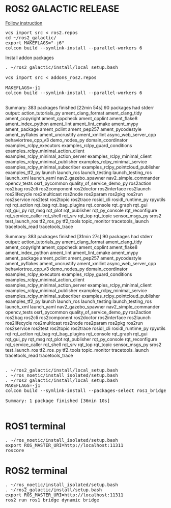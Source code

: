 # ROS2 GALACTIC RELEASE 


[Follow instruction](https://docs.ros.org/en/galactic/Installation/Ubuntu-Development-Setup.html)
<pre>
vcs import src < ros2.repos
cd ~/ros2_galactic/
export MAKEFLAGS="-j6"
colcon build --symlink-install --parallel-workers 6
</pre>



Install addon packages
<pre>
. ~/ros2_galactic/install/local_setup.bash

vcs import src < addons_ros2.repos

MAKEFLAGS=-j1
colcon build --symlink-install --parallel-workers 6

</pre>

Summary: 383 packages finished [22min 54s]
  90 packages had stderr output: action_tutorials_py ament_clang_format ament_clang_tidy ament_copyright ament_cppcheck ament_cpplint ament_flake8 ament_index_python ament_lint ament_lint_cmake ament_mypy ament_package ament_pclint ament_pep257 ament_pycodestyle ament_pyflakes ament_uncrustify ament_xmllint async_web_server_cpp behaviortree_cpp_v3 demo_nodes_py domain_coordinator examples_rclpy_executors examples_rclpy_guard_conditions examples_rclpy_minimal_action_client examples_rclpy_minimal_action_server examples_rclpy_minimal_client examples_rclpy_minimal_publisher examples_rclpy_minimal_service examples_rclpy_minimal_subscriber examples_rclpy_pointcloud_publisher examples_tf2_py launch launch_ros launch_testing launch_testing_ros launch_xml launch_yaml nav2_gazebo_spawner nav2_simple_commander opencv_tests osrf_pycommon quality_of_service_demo_py ros2action ros2bag ros2cli ros2component ros2doctor ros2interface ros2launch ros2lifecycle ros2multicast ros2node ros2param ros2pkg ros2run ros2service ros2test ros2topic ros2trace rosidl_cli rosidl_runtime_py rpyutils rqt rqt_action rqt_bag rqt_bag_plugins rqt_console rqt_graph rqt_gui rqt_gui_py rqt_msg rqt_plot rqt_publisher rqt_py_console rqt_reconfigure rqt_service_caller rqt_shell rqt_srv rqt_top rqt_topic sensor_msgs_py sros2 test_launch_ros tf2_ros_py tf2_tools topic_monitor tracetools_launch tracetools_read tracetools_trace

Summary: 383 packages finished [31min 27s]
  90 packages had stderr output: action_tutorials_py ament_clang_format ament_clang_tidy ament_copyright ament_cppcheck ament_cpplint ament_flake8 ament_index_python ament_lint ament_lint_cmake ament_mypy ament_package ament_pclint ament_pep257 ament_pycodestyle ament_pyflakes ament_uncrustify ament_xmllint async_web_server_cpp behaviortree_cpp_v3 demo_nodes_py domain_coordinator examples_rclpy_executors examples_rclpy_guard_conditions examples_rclpy_minimal_action_client examples_rclpy_minimal_action_server examples_rclpy_minimal_client examples_rclpy_minimal_publisher examples_rclpy_minimal_service examples_rclpy_minimal_subscriber examples_rclpy_pointcloud_publisher examples_tf2_py launch launch_ros launch_testing launch_testing_ros launch_xml launch_yaml nav2_gazebo_spawner nav2_simple_commander opencv_tests osrf_pycommon quality_of_service_demo_py ros2action ros2bag ros2cli ros2component ros2doctor ros2interface ros2launch ros2lifecycle ros2multicast ros2node ros2param ros2pkg ros2run ros2service ros2test ros2topic ros2trace rosidl_cli rosidl_runtime_py rpyutils rqt rqt_action rqt_bag rqt_bag_plugins rqt_console rqt_graph rqt_gui rqt_gui_py rqt_msg rqt_plot rqt_publisher rqt_py_console rqt_reconfigure rqt_service_caller rqt_shell rqt_srv rqt_top rqt_topic sensor_msgs_py sros2 test_launch_ros tf2_ros_py tf2_tools topic_monitor tracetools_launch tracetools_read tracetools_trace

<pre>

. ~/ros2_galactic/install/local_setup.bash
. ~/ros_noetic/install_isolated/setup.bash
. ~/ros2_galactic/install/local_setup.bash
MAKEFLAGS=-j1
colcon build --symlink-install --packages-select ros1_bridge --cmake-force-configure

Summary: 1 package finished [36min 10s]

</pre>

# ROS1 terminal

<pre>
. ~/ros_noetic/install_isolated/setup.bash
export ROS_MASTER_URI=http://localhost:11311
roscore
</pre>

# ROS2 terminal
<pre>
. ~/ros_noetic/install_isolated/setup.bash
. ~/ros2_galactic/install/setup.bash
export ROS_MASTER_URI=http://localhost:11311
ros2 run ros1_bridge dynamic_bridge
</pre>

